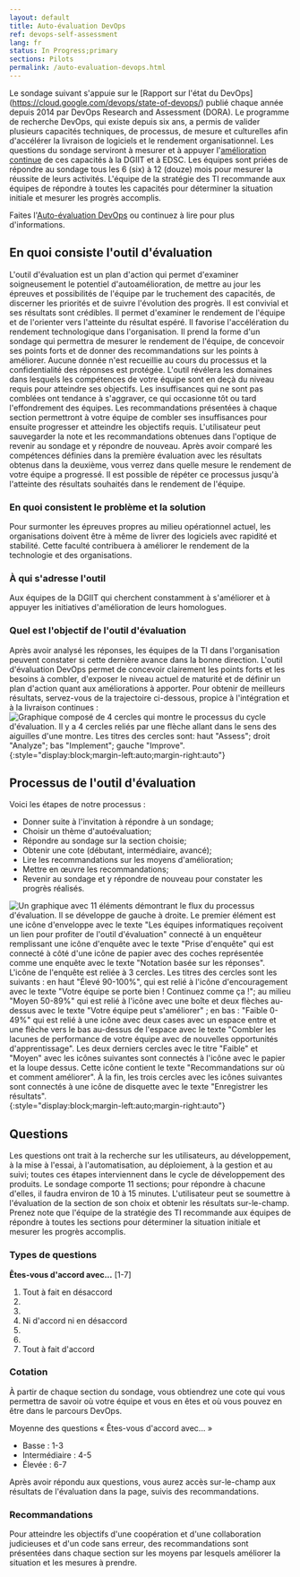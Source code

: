 ```yaml
---
layout: default
title: Auto-évaluation DevOps
ref: devops-self-assessment
lang: fr
status: In Progress;primary
sections: Pilots
permalink: /auto-evaluation-devops.html
---
```


Le sondage suivant s'appuie sur le [Rapport sur l'état du DevOps] (https://cloud.google.com/devops/state-of-devops/) publié chaque année depuis 2014 par DevOps Research and Assessment (DORA).
Le programme de recherche DevOps, qui existe depuis six ans, a permis de valider plusieurs capacités techniques, de processus, de mesure et culturelles afin d'accélérer la livraison de logiciels et le rendement organisationnel.
Les questions du sondage serviront à mesurer et à appuyer l'[amélioration continue](https://cloud.google.com/solutions/devops/devops-culture-transform) de ces capacités à la DGIIT et à EDSC.
Les équipes sont priées de répondre au sondage tous les 6 (six) à 12 (douze) mois pour mesurer la réussite de leurs activités.
L'équipe de la stratégie des TI recommande aux équipes de répondre à toutes les capacités pour déterminer la situation initiale et mesurer les progrès accomplis.

Faites l'[Auto-évaluation DevOps](https://sara-sabr.github.io/dora-js/) ou continuez à lire pour plus d'informations.

## En quoi consiste l'outil d'évaluation

L'outil d'évaluation est un plan d'action qui permet d'examiner soigneusement le potentiel d'autoamélioration, de mettre au jour les épreuves et possibilités de l'équipe par le truchement des capacités, de discerner les priorités et de suivre l'évolution des progrès.
Il est convivial et ses résultats sont crédibles.
Il permet d'examiner le rendement de l'équipe et de l'orienter vers l'atteinte du résultat espéré.
Il favorise l'accélération du rendement technologique dans l'organisation.
Il prend la forme d'un sondage qui permettra de mesurer le rendement de l'équipe, de concevoir ses points forts et de donner des recommandations sur les points à améliorer.
Aucune donnée n'est recueillie au cours du processus et la confidentialité des réponses est protégée.
L'outil révélera les domaines dans lesquels les compétences de votre équipe sont en deçà du niveau requis pour atteindre ses objectifs.
Les insuffisances qui ne sont pas comblées ont tendance à s'aggraver, ce qui occasionne tôt ou tard l'effondrement des équipes.
Les recommandations présentées à chaque section permettront à votre équipe de combler ses insuffisances pour ensuite progresser et atteindre les objectifs requis.
L'utilisateur peut sauvegarder la note et les recommandations obtenues dans l'optique de revenir au sondage et y répondre de nouveau.
Après avoir comparé les compétences définies dans la première évaluation avec les résultats obtenus dans la deuxième, vous verrez dans quelle mesure le rendement de votre équipe a progressé.
Il est possible de répéter ce processus jusqu'à l'atteinte des résultats souhaités dans le rendement de l'équipe.

### En quoi consistent le problème et la solution

Pour surmonter les épreuves propres au milieu opérationnel actuel, les organisations doivent être à même de livrer des logiciels avec rapidité et stabilité.
Cette faculté contribuera à améliorer le rendement de la technologie et des organisations.

### À qui s'adresse l'outil

Aux équipes de la DGIIT qui cherchent constamment à s'améliorer et à appuyer les initiatives d'amélioration de leurs homologues.

### Quel est l'objectif de l'outil d'évaluation

Après avoir analysé les réponses, les équipes de la TI dans l'organisation peuvent constater si cette dernière avance dans la bonne direction.
L'outil d'évaluation DevOps permet de concevoir clairement les points forts et les besoins à combler, d'exposer le niveau actuel de maturité et de définir un plan d'action quant aux améliorations à apporter.
Pour obtenir de meilleurs résultats, servez-vous de la trajectoire ci-dessous, propice à l'intégration et à la livraison continues :
![Graphique composé de 4 cercles qui montre le processus du cycle d'évaluation.
Il y a 4 cercles reliés par une flèche allant dans le sens des aiguilles d'une montre.
Les titres des cercles sont: haut "Assess"; droit "Analyze"; bas "Implement"; gauche "Improve".](assets/images/assessment_process_improvement.png){:style="display:block;margin-left:auto;margin-right:auto"}

## Processus de l'outil d'évaluation

Voici les étapes de notre processus :

- Donner suite à l'invitation à répondre à un sondage;
- Choisir un thème d'autoévaluation;
- Répondre au sondage sur la section choisie;
- Obtenir une cote (débutant, intermédiaire, avancé);
- Lire les recommandations sur les moyens d'amélioration;
- Mettre en œuvre les recommandations;
- Revenir au sondage et y répondre de nouveau pour constater les progrès réalisés.

![Un graphique avec 11 éléments démontrant le flux du processus d'évaluation.
Il se développe de gauche à droite.
Le premier élément est une icône d'enveloppe avec le texte "Les équipes informatiques reçoivent un lien pour profiter de l'outil d'évaluation" connecté à un enquêteur remplissant une icône d'enquête avec le texte "Prise d'enquête" qui est connecté à côté d'une icône de papier avec des coches représentée comme une enquête avec le texte "Notation basée sur les réponses".
L'icône de l'enquête est reliée à 3 cercles.
Les titres des cercles sont les suivants : en haut "Élevé 90-100%", qui est relié à l'icône d'encouragement avec le texte "Votre équipe se porte bien ! Continuez comme ça !"; au milieu "Moyen 50-89%" qui est relié à l'icône avec une boîte et deux flèches au-dessus avec le texte "Votre équipe peut s'améliorer" ; en bas : "Faible 0-49%" qui est relié à une icône avec deux cases avec un espace entre et une flèche vers le bas au-dessus de l'espace avec le texte "Combler les lacunes de performance de votre équipe avec de nouvelles opportunités d'apprentissage".
Les deux derniers cercles avec le titre "Faible" et "Moyen" avec les icônes suivantes sont connectés à l'icône avec le papier et la loupe dessus.
Cette icône contient le texte "Recommandations sur où et comment améliorer".
À la fin, les trois cercles avec les icônes suivantes sont connectés à une icône de disquette avec le texte "Enregistrer les résultats".
](assets/images/assessment_tool_process.png){:style="display:block;margin-left:auto;margin-right:auto"}

## Questions

Les questions ont trait à la recherche sur les utilisateurs, au développement, à la mise à l'essai, à l'automatisation, au déploiement, à la gestion et au suivi; toutes ces étapes interviennent dans le cycle de développement des produits.
Le sondage comporte 11 sections; pour répondre à chacune d'elles, il faudra environ de 10 à 15 minutes.
L'utilisateur peut se soumettre à l'évaluation de la section de son choix et obtenir les résultats sur-le-champ.
Prenez note que l'équipe de la stratégie des TI recommande aux équipes de répondre à toutes les sections pour déterminer la situation initiale et mesurer les progrès accomplis.

### Types de questions

**Êtes-vous d'accord avec...** [1-7]

1. Tout à fait en désaccord
2.
3.
4. Ni d'accord ni en désaccord
5.
6.
7. Tout à fait d'accord

### Cotation

À partir de chaque section du sondage, vous obtiendrez une cote qui vous permettra de savoir où votre équipe et vous en êtes et où vous pouvez en être dans le parcours DevOps.

Moyenne des questions « Êtes-vous d'accord avec... »

- Basse : 1-3
- Intermédiaire : 4-5
- Élevée : 6-7

Après avoir répondu aux questions, vous aurez accès sur-le-champ aux résultats de l'évaluation dans la page, suivis des recommandations.

### Recommandations

Pour atteindre les objectifs d'une coopération et d'une collaboration judicieuses et d'un code sans erreur, des recommandations sont présentées dans chaque section sur les moyens par lesquels améliorer la situation et les mesures à prendre.